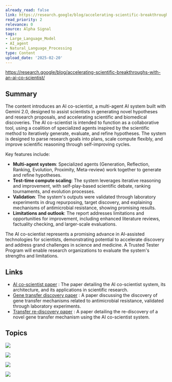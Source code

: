 ```yaml
---
already_read: false
link: https://research.google/blog/accelerating-scientific-breakthroughs-with-an-ai-co-scientist/
read_priority: 2
relevance: 0
source: Alpha Signal
tags:
- Large_Language_Model
- AI_agent
- Natural_Language_Processing
type: Content
upload_date: '2025-02-20'
---
```


https://research.google/blog/accelerating-scientific-breakthroughs-with-an-ai-co-scientist/
## Summary

The content introduces an AI co-scientist, a multi-agent AI system built with Gemini 2.0, designed to assist scientists in generating novel hypotheses and research proposals, and accelerating scientific and biomedical discoveries. The AI co-scientist is intended to function as a collaborative tool, using a coalition of specialized agents inspired by the scientific method to iteratively generate, evaluate, and refine hypotheses. The system is designed to parse research goals into plans, scale compute flexibly, and improve scientific reasoning through self-improving cycles.

Key features include:
- **Multi-agent system**: Specialized agents (Generation, Reflection, Ranking, Evolution, Proximity, Meta-review) work together to generate and refine hypotheses.
- **Test-time compute scaling**: The system leverages iterative reasoning and improvement, with self-play-based scientific debate, ranking tournaments, and evolution processes.
- **Validation**: The system's outputs were validated through laboratory experiments in drug repurposing, target discovery, and explaining mechanisms of antimicrobial resistance, showing promising results.
- **Limitations and outlook**: The report addresses limitations and opportunities for improvement, including enhanced literature reviews, factuality checking, and larger-scale evaluations.

The AI co-scientist represents a promising advance in AI-assisted technologies for scientists, demonstrating potential to accelerate discovery and address grand challenges in science and medicine. A Trusted Tester Program will enable research organizations to evaluate the system's strengths and limitations.
## Links

- [AI co-scientist paper](https://storage.googleapis.com/coscientist_paper/ai_coscientist.pdf) : The paper detailing the AI co-scientist system, its architecture, and its applications in scientific research.
- [Gene transfer discovery paper](https://storage.googleapis.com/coscientist_paper/penades2025ai.pdf) : A paper discussing the discovery of gene transfer mechanisms related to antimicrobial resistance, validated through laboratory experiments.
- [Transfer re-discovery paper](https://www.biorxiv.org/content/10.1101/2025.02.11.637232v1) : A paper detailing the re-discovery of a novel gene transfer mechanism using the AI co-scientist system.

## Topics

![](topics/Concept/AI%20co%20scientist)

![](topics/Concept/Agentic%20AI)

![](topics/Concept/Elo%20auto%20evaluation%20metric)

![](topics/Concept/Inference%20time%20scaling)